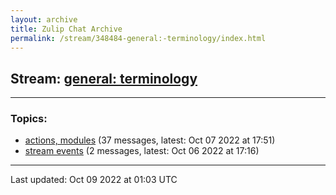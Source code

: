 ```yaml
---
layout: archive
title: Zulip Chat Archive
permalink: /stream/348484-general:-terminology/index.html
---
```


## Stream: [general: terminology](https://mattecapu.github.io/ct-zulip-archive/stream/348484-general:-terminology/index.html)
---

### Topics:

* [actions, modules](topic/topic_actions.2C.20modules.html) (37 messages, latest: Oct 07 2022 at 17:51)
* [stream events](topic/topic_stream.20events.html) (2 messages, latest: Oct 06 2022 at 17:16)

<hr><p>Last updated: Oct 09 2022 at 01:03 UTC</p>
